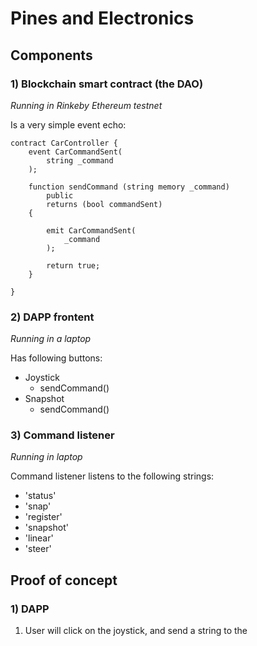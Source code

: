# Pines and Electronics

## Components

### 1) Blockchain smart contract (the **DAO**)

*Running in Rinkeby Ethereum testnet* 

Is a very simple event echo: 

```solidity
contract CarController {
    event CarCommandSent(
        string _command
    );

    function sendCommand (string memory _command)
        public
        returns (bool commandSent)
    {

        emit CarCommandSent(
            _command
        );

        return true;
    }

}
```

### 2) DAPP frontent

*Running in a laptop*

Has following buttons:
* Joystick
  * sendCommand()
* Snapshot
  * sendCommand()

### 3) Command listener

*Running in laptop*

Command listener listens to the following strings:
* 'status'
* 'snap'
* 'register'
* 'snapshot'
* 'linear'
* 'steer'

## Proof of concept

### 1) DAPP

1. User will click on the joystick, and send a string to the 
